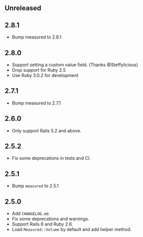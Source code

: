 Unreleased
-----



2.8.1
-----

* Bump measured to 2.8.1

2.8.0
-----

* Support setting a custom value field. (Thanks @Steffylicious)
* Drop support for Ruby 2.5
* Use Ruby 3.0.2 for development

2.7.1
-----

* Bump measured to 2.7.1

2.6.0
-----

* Only support Rails 5.2 and above.


2.5.2
-----

* Fix some deprecations in tests and CI.

2.5.1
-----

* Bump `measured` to 2.5.1

2.5.0
-----

* Add `CHANGELOG.md`.
* Fix some deprecations and warnings.
* Support Rails 6 and Ruby 2.6.
* Load `Measured::Volume` by default and add helper method.
